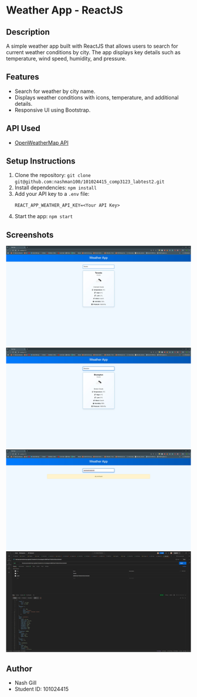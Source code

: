 # Weather App - ReactJS

## Description
A simple weather app built with ReactJS that allows users to search for current weather conditions by city. The app displays key details such as temperature, wind speed, humidity, and pressure.

## Features
- Search for weather by city name.
- Displays weather conditions with icons, temperature, and additional details.
- Responsive UI using Bootstrap.

## API Used
- [OpenWeatherMap API](https://openweathermap.org/)

## Setup Instructions
1. Clone the repository: `git clone git@github.com:nashman100/101024415_comp3123_labtest2.git`
2. Install dependencies: `npm install`
3. Add your API key to a `.env` file:
   ```
   REACT_APP_WEATHER_API_KEY=<Your API Key>
   ```
4. Start the app: `npm start`

## Screenshots
![Page loads with Toronto set as the default location](screenshots/default.jpg)
![Page dynamically changes once a new city is entered into the input bar](screenshots/changed.jpg)
![Page returns city not found if an invalid city name is entered](screenshots/not_found.jpg)
![Postman Screenshot](screenshots/postman.jpg)

## Author
- Nash Gill
- Student ID: 101024415